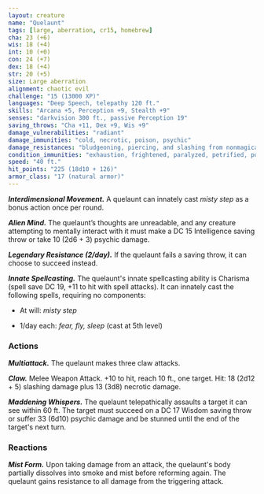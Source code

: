 ```yaml
---
layout: creature
name: "Quelaunt"
tags: [large, aberration, cr15, homebrew]
cha: 23 (+6)
wis: 18 (+4)
int: 10 (+0)
con: 24 (+7)
dex: 18 (+4)
str: 20 (+5)
size: Large aberration
alignment: chaotic evil
challenge: "15 (13000 XP)"
languages: "Deep Speech, telepathy 120 ft."
skills: "Arcana +5, Perception +9, Stealth +9"
senses: "darkvision 300 ft., passive Perception 19"
saving_throws: "Cha +11, Dex +9, Wis +9"
damage_vulnerabilities: "radiant"
damage_immunities: "cold, necrotic, poison, psychic"
damage_resistances: "bludgeoning, piercing, and slashing from nonmagical weapons"
condition_immunities: "exhaustion, frightened, paralyzed, petrified, poisoned"
speed: "40 ft."
hit_points: "225 (18d10 + 126)"
armor_class: "17 (natural armor)"
---
```


***Interdimensional Movement.*** A quelaunt can innately cast <i>misty step</i> as a bonus action once per round.

***Alien Mind.*** The quelaunt’s thoughts are unreadable, and any creature attempting
to mentally interact with it must make a DC 15 Intelligence saving throw or take 10 (2d6 + 3) psychic damage.

***Legendary Resistance (2/day).*** If the quelaunt fails a saving throw, it can choose to succeed instead.

***Innate Spellcasting.*** The quelaunt's innate spellcasting ability is 
Charisma (spell save DC 19, +11 to hit with spell attacks).  It can innately cast the following spells, 
requiring no components:

* At will: <i>misty step</i>

* 1/day each: <i>fear, fly, sleep</i> (cast at 5th level)

### Actions

***Multiattack.*** The quelaunt makes three claw attacks.

***Claw.*** Melee Weapon Attack. +10 to hit, reach 10 ft., one target. Hit: 18 (2d12 + 5) 
slashing damage plus 13 (3d8) necrotic damage.

***Maddening Whispers.*** The quelaunt telepathically assaults a target it can see within 60 ft. 
The target must succeed on a DC 17 Wisdom saving throw or suffer 33 (6d10) psychic damage and 
be stunned until the end of the target's next turn.

### Reactions

***Mist Form.*** Upon taking damage from an attack, the quelaunt's body partially dissolves into smoke and mist 
before reforming again.  The quelaunt gains resistance to all damage from the triggering attack.
